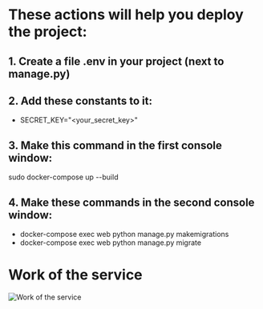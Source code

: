# These actions will help you deploy the project:
## 1.   Create a file **.env** in your project (next to manage.py)
## 2.   Add these constants to it:
* SECRET_KEY="<your_secret_key>"
## 3.   Make this command in the first console window:
sudo docker-compose up --build
## 4.   Make these commands in the second console window:
* docker-compose exec web python manage.py makemigrations
* docker-compose exec web python manage.py migrate

# Work of the service
![Work of the service](https://github.com/OsnovaDT/REST-servis-for-VPS-management-DRF/blob/main/readme_files/api.gif)